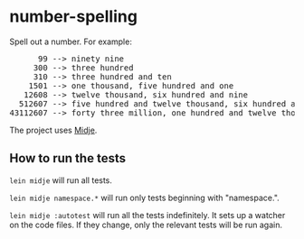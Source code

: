 # number-spelling

Spell out a number. For example:

<pre>
      99 --> ninety nine
     300 --> three hundred
     310 --> three hundred and ten
    1501 --> one thousand, five hundred and one
   12608 --> twelve thousand, six hundred and nine
  512607 --> five hundred and twelve thousand, six hundred and seven
43112607 --> forty three million, one hundred and twelve thousand,six hundred and three   
</pre>

The project uses [Midje](https://github.com/marick/Midje/).

## How to run the tests

`lein midje` will run all tests.

`lein midje namespace.*` will run only tests beginning with "namespace.".

`lein midje :autotest` will run all the tests indefinitely. It sets up a
watcher on the code files. If they change, only the relevant tests will be
run again.
